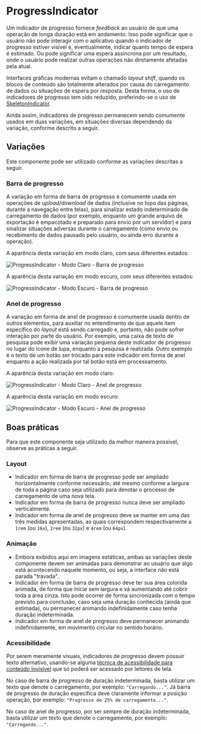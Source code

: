 # ProgressIndicator

Um indicador de progresso fornece _feedback_ ao usuário de que uma operação de longa duração está em andamento. Isso pode significar que o usuário não pode interagir com o aplicativo quando o indicador de progresso estiver visível e, eventualmente, indicar quanto tempo de espera é estimado. Ou pode significar uma espera assíncrona por um resultado, onde o usuário pode realizar outras operações não diretamente afetadas pela atual.

Interfaces gráficas modernas evitam o chamado _layout shift_, quando os blocos de conteúdo são totalmente alterados por causa do carregamento de dados ou situações de espera por resposta. Desta forma, o uso de indicadores de progresso tem sido reduzido, preferindo-se o uso de [SkeletonIndicator](./skeleton-indicator.md).

Ainda assim, indicadores de progresso permanecem sendo comumente usados em duas variações, em situações diversas dependendo da variação, conforme descrito a seguir.

## Variações

Este componente pode ser utilizado conforme as variações descritas a seguir.

### Barra de progresso

A variação em forma de barra de progresso é comumente usada em operações de _upload_/_download_ de dados (inclusive no topo das páginas, durante a navegação entre telas), para sinalizar estado indeterminado de carregamento de dados (por exemplo, enquanto um grande arquivo de exportação é empacotado e preparado para envio por um servidor) e para sinalizar situações adversas durante o carregamento (como envio ou recebimento de dados pausado pelo usuário, ou ainda erro durante a operação).

A aparência desta variação em modo claro, com seus diferentes estados:

![ProgressIndicator - Modo Claro - Barra de progresso](~@source/assets/images/component-progressindicator-light-bar.png)

A aparência desta variação em modo escuro, com seus diferentes estados:

![ProgressIndicator - Modo Escuro - Barra de progresso](~@source/assets/images/component-progressindicator-dark-bar.png)

### Anel de progresso

A variação em forma de anel de progresso é comumente usada dentro de outros elementos, para auxiliar no entendimento de que aquele item específico do _layout_ está sendo carregado e, portanto, não pode sofrer interação por parte do usuário. Por exemplo, uma caixa de texto de pesquisa pode exibir uma variação pequena deste indicador de progresso no lugar do ícone de lupa, enquanto a pesquisa é realizada. Outro exemplo é o texto de um botão ser trocado para este indicador em forma de anel enquanto a ação realizada por tal botão está em processamento.

A aparência desta variação em modo claro:

![ProgressIndicator - Modo Claro - Anel de progresso](~@source/assets/images/component-progressindicator-light-ring.png)

A aparência desta variação em modo escuro:

![ProgressIndicator - Modo Escuro - Anel de progresso](~@source/assets/images/component-progressindicator-dark-ring.png)

## Boas práticas

Para que este componente seja utilizado da melhor maneira possível, observe as práticas a seguir.

### Layout

- Indicador em forma de barra de progresso pode ser ampliado horizontalmente conforme necessário, até mesmo conforme a largura de toda a página caso seja utilizado para denotar o processo de carregamento de uma nova tela.
- Indicador em forma de barra de progresso nunca deve ser ampliado verticalmente.
- Indicador em forma de anel de progresso deve se manter em uma das três medidas apresentadas, as quais correspondem respectivamente a `1rem` (ou `16x`), `2rem` (ou `32px`) e `4rem` (ou `64px`).

### Animação

- Embora exibidos aqui em imagens estáticas, ambas as variações deste componente devem ser animadas para demonstrar ao usuário que algo está acontecendo naquele momento, ou seja, a interface não está parada "travada".
- Indicador em forma de barra de progresso deve ter sua área colorida animada, de forma que inicie sem largura e vá aumentando até cobrir toda a área cinza. Isto pode ocorrer de forma sincronizada com o tempo previsto para conclusão, caso seja uma duração conhecida (ainda que estimada), ou permanecer animando indefinidamente caso tenha duração indeterminada.
- Indicador em forma de anel de progresso deve permanecer animando indefinidamente, em movimento circular no sentido horário.

### Acessibilidade

Por serem meramente visuais, indicadores de progresso devem possuir texto alternativo, usando-se alguma [técnica de acessibilidade para conteúdo invisível](https://webaim.org/techniques/css/invisiblecontent/) que só poderá ser acessado por leitores de tela.

No caso de barra de progresso de duração indeterminada, basta utilizar um texto que denote o carregamento, por exemplo: `"Carregando..."`. Já barra de progresso de duração específica deve claramente informar a posição operação, por exemplo: `"Progresso de 25% de carregamento..."`.

No caso de anel de progresso, por ser sempre de duração indeterminada, basta utilizar um texto que denote o carregamento, por exemplo: `"Carregando..."`.
